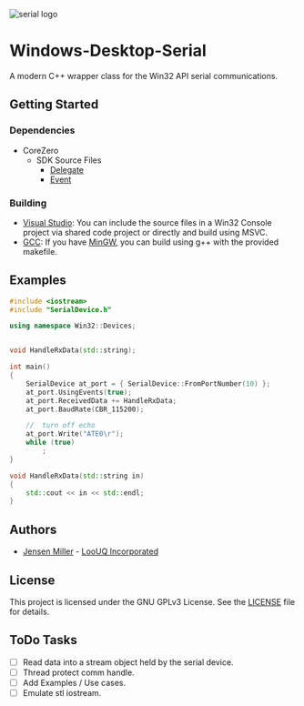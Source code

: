 ![serial logo](https://static.thenounproject.com/png/74769-200.png)
# Windows-Desktop-Serial #
A modern C++ wrapper class for the Win32 API serial communications.


## Getting Started


### Dependencies
* CoreZero
	* SDK Source Files
		* [Delegate](https://github.com/LooUQ/CoreZero-SDK/blob/master/src/CoreZero.Delegate.hpp)
		* [Event](https://github.com/LooUQ/CoreZero-SDK/blob/master/src/CoreZero.Event.hpp)


### Building
* [Visual Studio](https://visualstudio.microsoft.com/vs/): You can include the source files in a Win32 Console project via shared code project or directly and build using MSVC.
* [GCC](https://gcc.gnu.org/): If you have [MinGW](http://mingw.org/), you can build using g++ with the provided makefile.


## Examples

```cpp
#include <iostream>
#include "SerialDevice.h"

using namespace Win32::Devices;


void HandleRxData(std::string);

int main()
{
	SerialDevice at_port = { SerialDevice::FromPortNumber(10) };
	at_port.UsingEvents(true);
	at_port.ReceivedData += HandleRxData;
	at_port.BaudRate(CBR_115200);

	//	turn off echo
	at_port.Write("ATE0\r");
	while (true)
		;
}

void HandleRxData(std::string in)
{
	std::cout << in << std::endl;
}
```

## Authors

* [Jensen Miller](https://github.com/jensen-loouq) - [LooUQ Incorporated](https://github.com/LooUQ)

## License

This project is licensed under the GNU GPLv3 License. See the [LICENSE](LICENSE) file for details.

## ToDo Tasks
- [ ] Read data into a stream object held by the serial device.
- [ ] Thread protect comm handle.
- [ ] Add Examples / Use cases.
- [ ] Emulate stl iostream.